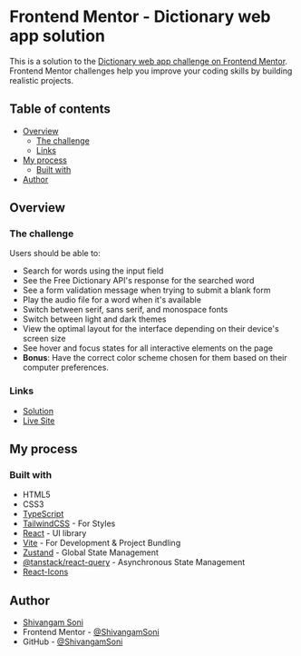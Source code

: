 # Frontend Mentor - Dictionary web app solution

This is a solution to the [Dictionary web app challenge on Frontend Mentor](https://www.frontendmentor.io/challenges/dictionary-web-app-h5wwnyuKFL). Frontend Mentor challenges help you improve your coding skills by building realistic projects.

## Table of contents

- [Overview](#overview)
  - [The challenge](#the-challenge)
  - [Links](#links)
- [My process](#my-process)
  - [Built with](#built-with)
- [Author](#author)

## Overview

### The challenge

Users should be able to:

- Search for words using the input field
- See the Free Dictionary API's response for the searched word
- See a form validation message when trying to submit a blank form
- Play the audio file for a word when it's available
- Switch between serif, sans serif, and monospace fonts
- Switch between light and dark themes
- View the optimal layout for the interface depending on their device's screen size
- See hover and focus states for all interactive elements on the page
- **Bonus**: Have the correct color scheme chosen for them based on their computer preferences.

### Links

- [Solution](https://github.com/ShivangamSoni/dictionary-web-app-react)
- [Live Site](https://shivi-dictionary-web-app.netlify.app/)

## My process

### Built with

- HTML5
- CSS3
- [TypeScript](https://www.typescriptlang.org/)
- [TailwindCSS](https://tailwindcss.com/) - For Styles
- [React](https://react.dev/) - UI library
- [Vite](https://vitejs.dev/) - For Development & Project Bundling
- [Zustand](https://docs.pmnd.rs/zustand/getting-started/introduction) - Global State Management
- [@tanstack/react-query](https://tanstack.com/query/latest) - Asynchronous
  State Management
- [React-Icons](https://react-icons.github.io/react-icons/)

## Author

- [Shivangam Soni](https://shivangam-soni.vercel.app/)
- Frontend Mentor -
  [@ShivangamSoni](https://www.frontendmentor.io/profile/ShivangamSoni)
- GitHub - [@ShivangamSoni](https://github.com/ShivangamSoni)
